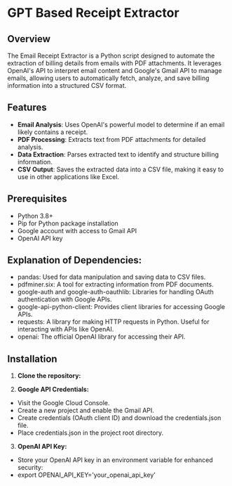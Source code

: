 # GPT Based Receipt Extractor

## Overview
The Email Receipt Extractor is a Python script designed to automate the extraction of billing details from emails with PDF attachments. It leverages OpenAI's API to interpret email content and Google's Gmail API to manage emails, allowing users to automatically fetch, analyze, and save billing information into a structured CSV format.

## Features
- **Email Analysis**: Uses OpenAI's powerful model to determine if an email likely contains a receipt.
- **PDF Processing**: Extracts text from PDF attachments for detailed analysis.
- **Data Extraction**: Parses extracted text to identify and structure billing information.
- **CSV Output**: Saves the extracted data into a CSV file, making it easy to use in other applications like Excel.


## Prerequisites
- Python 3.8+
- Pip for Python package installation
- Google account with access to Gmail API
- OpenAI API key

## Explanation of Dependencies:
- pandas: Used for data manipulation and saving data to CSV files.
- pdfminer.six: A tool for extracting information from PDF documents.
- google-auth and google-auth-oauthlib: Libraries for handling OAuth authentication with Google APIs.
- google-api-python-client: Provides client libraries for accessing Google APIs.
- requests: A library for making HTTP requests in Python. Useful for interacting with APIs like OpenAI.
- openai: The official OpenAI library for accessing their API.


## Installation
1. **Clone the repository:**

2. **Google API Credentials:**
- Visit the Google Cloud Console.
- Create a new project and enable the Gmail API.
- Create credentials (OAuth client ID) and download the credentials.json file.
- Place credentials.json in the project root directory.

3. **OpenAI API Key:**
- Store your OpenAI API key in an environment variable for enhanced security:
- export OPENAI_API_KEY='your_openai_api_key'


